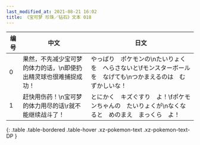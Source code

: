 ```yaml
---
last_modified_at: 2021-08-21 16:02
title: 《宝可梦 珍珠／钻石》文本 018
---
```

| 编号 | 中文 | 日文 |
| ---- | ---- | ---- |
| 0 | 果然，不先减少宝可梦的体力的话，\n即使扔出精灵球也很难捕捉成功！ | やっぱり　ポケモンの\nたいりょくを　へらさないと\fモンスターボールを　なげても\nつかまえるのは　むずかしいな！ |
| 1 | 赶快用伤药！\n宝可梦的体力用尽的话\r就不能继续战斗了！ | とにかく　キズぐすり　よ！\fポケモンちゃんの　たいりょくが\nなくなると　めのまえ　まっくら　よ！ |
{: .table .table-bordered .table-hover .xz-pokemon-text .xz-pokemon-text-DP }